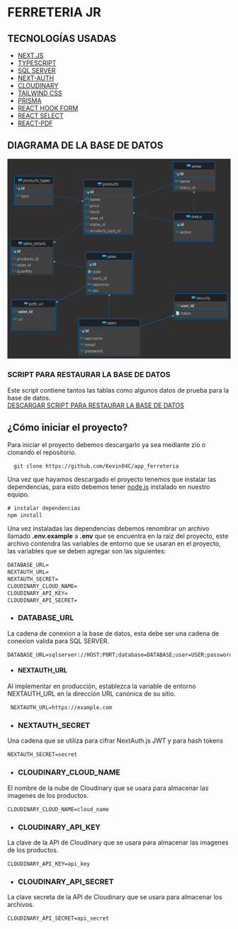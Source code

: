 # FERRETERIA JR

## TECNOLOGÍAS USADAS
- [NEXT.JS](https://nextjs.org/)
-  [TYPESCRIPT](https://www.typescriptlang.org/)
- [SQL SERVER](https://www.microsoft.com/es-es/sql-server/sql-server-downloads)
- [NEXT-AUTH](https://next-auth.js.org/)
- [CLOUDINARY](https://cloudinary.com/)
- [TAILWIND CSS](https://tailwindcss.com/)
- [PRISMA](https://www.prisma.io/)
- [REACT HOOK FORM](https://react-hook-form.com/)
- [REACT SELECT](https://react-select.com/home)
- [REACT-PDF](https://react-pdf.org/)

## DIAGRAMA DE LA BASE DE DATOS
![MODELADO BASE DE DATOS](/public/images/Diagrama.png)

### SCRIPT PARA RESTAURAR LA BASE DE DATOS
Este script contiene tantos las tablas como algunos datos de prueba para la base de datos.   
[DESCARGAR SCRIPT PARA RESTAURAR LA BASE DE DATOS](/public/scripts/)   

## ¿Cómo iniciar el proyecto?
Para iniciar el proyecto debemos descargarlo ya sea mediante zio o clonando el repositorio.

```
  git clone https://github.com/Kevin04C/app_ferreteria
```
Una vez que hayamos descargado el proyecto tenemos que instalar las dependencias, para esto debemos tener [node.js](https://nodejs.org) instalado en nuestro equipo.

```
# instalar dependencias
npm install
```
Una vez instaladas las dependencias debemos renombrar un archivo llamado **.env.example** a **.env** que se encuentra en la raiz del proyecto, este archivo contendra las variables de entorno que se usaran en el proyecto, las variables que se deben agregar son las siguientes:

``` 
DATABASE_URL=
NEXTAUTH_URL=
NEXTAUTH_SECRET=
CLOUDINARY_CLOUD_NAME=
CLOUDINARY_API_KEY=
CLOUDINARY_API_SECRET=
```
- ### DATABASE_URL
La cadena de conexion a la base de datos, esta debe ser una cadena de conexion valida para SQL SERVER.   
```
DATABASE_URL=sqlserver://HOST:PORT;database=DATABASE;user=USER;password=PASSWORD;encrypt=true
```
- #### NEXTAUTH_URL
Al implementar en producción, establezca la variable de entorno NEXTAUTH_URL en la dirección URL canónica de su sitio.
 ```
  NEXTAUTH_URL=https://example.com
 ```
- ### NEXTAUTH_SECRET
Una cadena que se utiliza para cifrar NextAuth.js JWT y para hash tokens    
```
NEXTAUTH_SECRET=secret
```
- ### CLOUDINARY_CLOUD_NAME
El nombre de la nube de Cloudinary que se usara para almacenar las imagenes de los productos.
```
CLOUDINARY_CLOUD_NAME=cloud_name
```
- ### CLOUDINARY_API_KEY
La clave de la API de Cloudinary que se usara para almacenar las imagenes de los productos.
```
CLOUDINARY_API_KEY=api_key

```
- ### CLOUDINARY_API_SECRET
La clave secreta de la API de Cloudinary que se usara para almacenar los archivos.
```
CLOUDINARY_API_SECRET=api_secret
```
